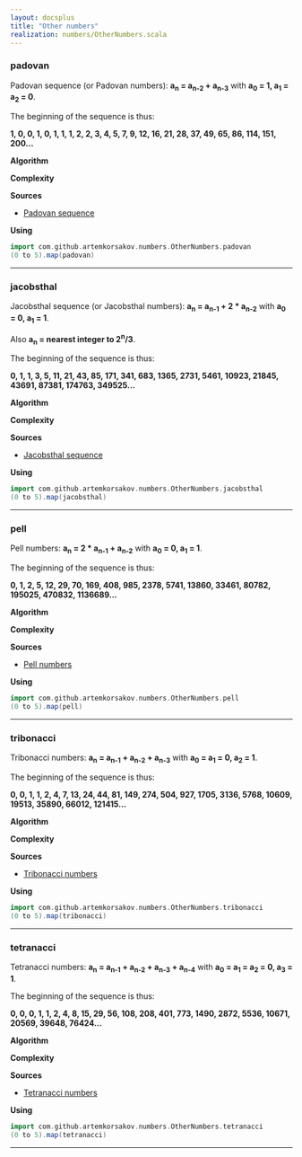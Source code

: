 ```yaml
---
layout: docsplus
title: "Other numbers"
realization: numbers/OtherNumbers.scala
---
```


### padovan

Padovan sequence (or Padovan numbers):
**a<sub>n</sub> = a<sub>n-2</sub> + a<sub>n-3</sub>** with **a<sub>0</sub> = 1, a<sub>1</sub> = a<sub>2</sub> = 0**.

The beginning of the sequence is thus:

**1, 0, 0, 1, 0, 1, 1, 1, 2, 2, 3, 4, 5, 7, 9, 12, 16, 21, 28, 37, 49, 65, 86, 114, 151, 200...**

**Algorithm**

**Complexity** 
     
**Sources** 
- [Padovan sequence](https://oeis.org/A000931)

**Using**
```scala mdoc
import com.github.artemkorsakov.numbers.OtherNumbers.padovan
(0 to 5).map(padovan)
```

---

### jacobsthal

Jacobsthal sequence (or Jacobsthal numbers):
**a<sub>n</sub> = a<sub>n-1</sub> + 2 * a<sub>n-2</sub>**
with **a<sub>0</sub> = 0, a<sub>1</sub> = 1**.

Also **a<sub>n</sub> = nearest integer to 2<sup>n</sup>/3**.

The beginning of the sequence is thus:

**0, 1, 1, 3, 5, 11, 21, 43, 85, 171, 341, 683, 1365, 2731, 5461, 10923, 21845, 43691, 87381, 174763, 349525...**

**Algorithm**

**Complexity**

**Sources**
- [Jacobsthal sequence](https://oeis.org/A001045)

**Using**
```scala mdoc
import com.github.artemkorsakov.numbers.OtherNumbers.jacobsthal
(0 to 5).map(jacobsthal)
```

---

### pell

Pell numbers: 
**a<sub>n</sub> = 2 * a<sub>n-1</sub> + a<sub>n-2</sub>**
with **a<sub>0</sub> = 0, a<sub>1</sub> = 1**.

The beginning of the sequence is thus:

**0, 1, 2, 5, 12, 29, 70, 169, 408, 985, 2378, 5741, 13860, 33461, 80782, 195025, 470832, 1136689...**

**Algorithm**

**Complexity**

**Sources**
- [Pell numbers](https://oeis.org/A000129)

**Using**
```scala mdoc
import com.github.artemkorsakov.numbers.OtherNumbers.pell
(0 to 5).map(pell)
```

---

### tribonacci

Tribonacci numbers: 
**a<sub>n</sub> = a<sub>n-1</sub> + a<sub>n-2</sub> + a<sub>n-3</sub>**
with **a<sub>0</sub> = a<sub>1</sub> = 0, a<sub>2</sub> = 1**.

The beginning of the sequence is thus:

**0, 0, 1, 1, 2, 4, 7, 13, 24, 44, 81, 149, 274, 504, 927, 1705, 3136, 5768, 10609, 19513, 35890, 66012, 121415...**

**Algorithm**

**Complexity**

**Sources**
- [Tribonacci numbers](https://oeis.org/A000073)

**Using**
```scala mdoc
import com.github.artemkorsakov.numbers.OtherNumbers.tribonacci
(0 to 5).map(tribonacci)
```

---

### tetranacci

Tetranacci numbers: 
**a<sub>n</sub> = a<sub>n-1</sub> + a<sub>n-2</sub> + a<sub>n-3</sub> + a<sub>n-4</sub>**
 with **a<sub>0</sub> = a<sub>1</sub> = a<sub>2</sub> = 0, a<sub>3</sub> = 1**.

The beginning of the sequence is thus:

**0, 0, 0, 1, 1, 2, 4, 8, 15, 29, 56, 108, 208, 401, 773, 1490, 2872, 5536, 10671, 20569, 39648, 76424...**

**Algorithm**

**Complexity**

**Sources**
- [Tetranacci numbers](https://oeis.org/A000078)

**Using**
```scala mdoc
import com.github.artemkorsakov.numbers.OtherNumbers.tetranacci
(0 to 5).map(tetranacci)
```

---
